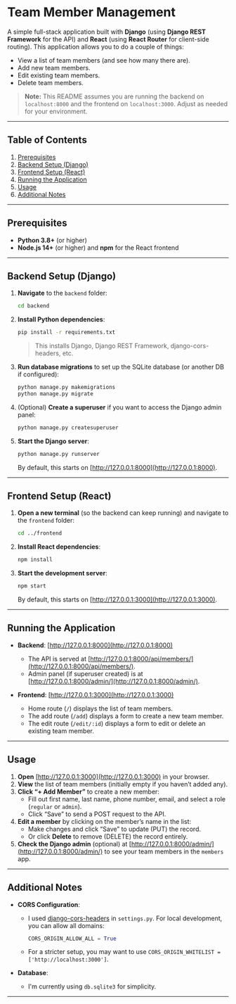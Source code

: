 # Team Member Management

A simple full-stack application built with **Django** (using **Django REST Framework** for the API) and **React** (using **React Router** for client-side routing). This application allows you to do a couple of things:

- View a list of team members (and see how many there are).
- Add new team members.
- Edit existing team members.
- Delete team members.

> **Note:** This README assumes you are running the backend on `localhost:8000` and the frontend on `localhost:3000`. Adjust as needed for your environment.

---

## Table of Contents

1. [Prerequisites](#prerequisites)
2. [Backend Setup (Django)](#backend-setup-django)
3. [Frontend Setup (React)](#frontend-setup-react)
4. [Running the Application](#running-the-application)
5. [Usage](#usage)
6. [Additional Notes](#additional-notes)

---

## Prerequisites

- **Python 3.8+** (or higher)
- **Node.js 14+** (or higher) and **npm** for the React frontend

---

## Backend Setup (Django)

1. **Navigate** to the `backend` folder:
   ```bash
   cd backend
   ```
2. **Install Python dependencies**:
   ```bash
   pip install -r requirements.txt
   ```
   > This installs Django, Django REST Framework, django-cors-headers, etc.

3. **Run database migrations** to set up the SQLite database (or another DB if configured):
   ```bash
   python manage.py makemigrations
   python manage.py migrate
   ```
4. (Optional) **Create a superuser** if you want to access the Django admin panel:
   ```bash
   python manage.py createsuperuser
   ```
5. **Start the Django server**:
   ```bash
   python manage.py runserver
   ```
   By default, this starts on [http://127.0.0.1:8000](http://127.0.0.1:8000).

---

## Frontend Setup (React)

1. **Open a new terminal** (so the backend can keep running) and navigate to the `frontend` folder:
   ```bash
   cd ../frontend
   ```
2. **Install React dependencies**:
   ```bash
   npm install
   ```
3. **Start the development server**:
   ```bash
   npm start
   ```
   By default, this starts on [http://127.0.0.1:3000](http://127.0.0.1:3000).

---

## Running the Application

- **Backend**: [http://127.0.0.1:8000](http://127.0.0.1:8000)  
  - The API is served at [http://127.0.0.1:8000/api/members/](http://127.0.0.1:8000/api/members/).
  - Admin panel (if superuser created) is at [http://127.0.0.1:8000/admin/](http://127.0.0.1:8000/admin/).

- **Frontend**: [http://127.0.0.1:3000](http://127.0.0.1:3000)  
  - Home route (`/`) displays the list of team members.
  - The add route (`/add`) displays a form to create a new team member.
  - The edit route (`/edit/:id`) displays a form to edit or delete an existing team member.

---

## Usage

1. **Open** [http://127.0.0.1:3000](http://127.0.0.1:3000) in your browser.
2. **View** the list of team members (initially empty if you haven’t added any).
3. **Click “+ Add Member”** to create a new member:
   - Fill out first name, last name, phone number, email, and select a role (`regular` or `admin`).
   - Click “Save” to send a POST request to the API.
4. **Edit a member** by clicking on the member’s name in the list:
   - Make changes and click “Save” to update (PUT) the record.
   - Or click **Delete** to remove (DELETE) the record entirely.
5. **Check the Django admin** (optional) at [http://127.0.0.1:8000/admin/](http://127.0.0.1:8000/admin/) to see your team members in the `members` app.

---

## Additional Notes

- **CORS Configuration**:  
  - I used [django-cors-headers](https://github.com/adamchainz/django-cors-headers) in `settings.py`. For local development, you can allow all domains:  
    ```python
    CORS_ORIGIN_ALLOW_ALL = True
    ```
  - For a stricter setup, you may want to use `CORS_ORIGIN_WHITELIST = ['http://localhost:3000']`.

- **Database**:  
  - I'm currently using `db.sqlite3` for simplicity.

---